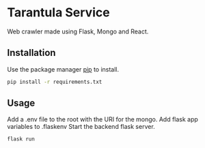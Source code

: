 # Tarantula Service

Web crawler made using Flask, Mongo and React.

## Installation

Use the package manager [pip](https://pip.pypa.io/en/stable/) to install.

```bash
pip install -r requirements.txt
```

## Usage

Add a .env file to the root with the URI for the mongo.
Add flask app variables to .flaskenv
Start the backend flask server.

```bash
flask run
```
